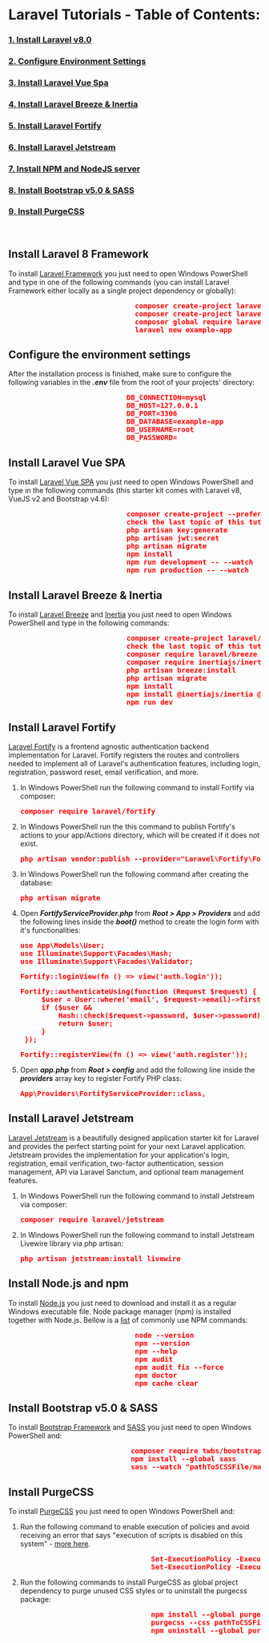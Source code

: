 # Laravel Tutorials - Table of Contents:
   [<h3>1. Install Laravel v8.0</h3>](#install_laravel)
   [<h3>2. Configure Environment Settings</h3>](#configure_env_settings)
   [<h3>3. Install Laravel Vue Spa</h3>](#install_laravel_vue_spa)
   [<h3>4. Install Laravel Breeze & Inertia</h3>](#install_laravel_breeze_and_inertia)
   [<h3>5. Install Laravel Fortify</h3>](#install_laravel_fortify)
   [<h3>6. Install Laravel Jetstream</h3>](#install_laravel_jetstream)
   [<h3>7. Install NPM and NodeJS server</h3>](#install_npm)
   [<h3>8. Install Bootstrap v5.0 & SASS</h3>](#install_bootstrap_sass)
   [<h3>9. Install PurgeCSS</h3>](#install_purge_css)
   <br>

## <a name="install_laravel">Install Laravel 8 Framework</a>

To install [Laravel Framework](https://laravel.com/docs/8.x/installation "Laravel v8 - Web Application Framework for PHP") you just need to open Windows PowerShell and type in one of the following commands (you can install Laravel Framework either locally as a single project dependency or globally):

<span style="color:red; font-weight:bold;">
    <pre>
<span style="color:white; font-weight:normal;">      (create a new project):</span> composer create-project laravel/laravel example-app
<span style="color:white; font-weight:normal;">(new project in current dir):</span> composer create-project laravel/laravel ./
<span style="color:white; font-weight:normal;">  (install laravel globally):</span> composer global require laravel/installer
<span style="color:white; font-weight:normal;">      (create a new project):</span> laravel new example-app</pre>
</span>

## <a name="configure_env_settings">Configure the environment settings</a>

After the installation process is finished, make sure to configure the following variables in the <span style="font-style:italic;font-weight:bold;">.env</span> file from the root of your projects' directory:

<span style="color:red; font-weight:bold;">
    <pre>
<span style="color:white; font-weight:normal;">(database connection type):</span> DB_CONNECTION=mysql
<span style="color:white; font-weight:normal;">    (database URL address):</span> DB_HOST=127.0.0.1
<span style="color:white; font-weight:normal;">    (database port number):</span> DB_PORT=3306
<span style="color:white; font-weight:normal;">           (database name):</span> DB_DATABASE=example-app
<span style="color:white; font-weight:normal;">       (database username):</span> DB_USERNAME=root
<span style="color:white; font-weight:normal;">       (database password):</span> DB_PASSWORD=</pre>
</span>

## <a name="install_laravel_vue_spa">Install Laravel Vue SPA</a>

To install [Laravel Vue SPA](https://github.com/cretueusebiu/laravel-vue-spa "Laravel Vue SPA - A Laravel-Vue SPA starter kit") you just need to open Windows PowerShell and type in the following commands (this starter kit comes with Laravel v8, VueJS v2 and Bootstrap v4.6):

<span style="color:red; font-weight:bold;">
    <pre>
<span style="color:white; font-weight:normal;">      (create the project):</span> composer create-project --prefer-dist cretueusebiu/laravel-vue-spa
<span style="color:white; font-weight:normal;">  (database conn. details):</span> check the last topic of this tutorial
<span style="color:white; font-weight:normal;">(generate php artisan key):</span> php artisan key:generate
<span style="color:white; font-weight:normal;"> (generate JSON WEB token):</span> php artisan jwt:secret
<span style="color:white; font-weight:normal;"> (run database migrations):</span> php artisan migrate
<span style="color:white; font-weight:normal;">             (install NPM):</span> npm install
<span style="color:white; font-weight:normal;">   (compile assets - dev.):</span> npm run development -- --watch
<span style="color:white; font-weight:normal;">  (compile assets - prod.):</span> npm run production -- --watch</pre>
</span>

## <a name="install_laravel_breeze_and_inertia">Install Laravel Breeze & Inertia</a>

To install [Laravel Breeze](https://laravel.com/docs/8.x/starter-kits "Laravel Breeze - A Laravel starter kit") and [Inertia](https://laravel.com/docs/8.x/starter-kits "Laravel Breeze - A Laravel starter kit") you just need to open Windows PowerShell and type in the following commands:

<span style="color:red; font-weight:bold;">
    <pre>
<span style="color:white; font-weight:normal;">    (create a new project):</span> composer create-project laravel/laravel example-app
<span style="color:white; font-weight:normal;">  (database conn. details):</span> check the last topic of this tutorial
<span style="color:white; font-weight:normal;">  (install breeze package):</span> composer require laravel/breeze --dev
<span style="color:white; font-weight:normal;"> (install inertia package):</span> composer require inertiajs/inertia-laravel
<span style="color:white; font-weight:normal;">          (install breeze):</span> php artisan breeze:install
<span style="color:white; font-weight:normal;"> (run database migrations):</span> php artisan migrate
<span style="color:white; font-weight:normal;">             (install NPM):</span> npm install
<span style="color:white; font-weight:normal;">  (install NPM inertia v2):</span> npm install @inertiajs/inertia @inertiajs/inertia-vue
<span style="color:white; font-weight:normal;">   (compile assets - dev.):</span> npm run dev</pre>
</span>

## <a name="install_laravel_fortify">Install Laravel Fortify</a>

[Laravel Fortify](https://laravel.com/docs/8.x/fortify#installation "Laravel Fortify") is a frontend agnostic authentication backend implementation for Laravel. Fortify registers the routes and controllers needed to implement all of Laravel's authentication features, including login, registration, password reset, email verification, and more.

1. In Windows PowerShell run the following command to install Fortify via composer:

    <span style="color:red; font-weight:bold;">
        <pre>composer require laravel/fortify</pre>
    </span>

2. In Windows PowerShell run the this command to publish Fortify's actions to your app/Actions directory, which will be created if it does not exist.

    <span style="color:red; font-weight:bold;">
        <pre>php artisan vendor:publish --provider="Laravel\Fortify\FortifyServiceProvider"</pre>
    </span>

3. In Windows PowerShell run the following command after creating the database:

    <span style="color:red; font-weight:bold;">
        <pre>php artisan migrate</pre>
    </span>

4. Open <span style="font-style:italic; font-weight:bold;">FortifyServiceProvider.php</span> from <span style="font-style:italic; font-weight:bold;">Root > App > Providers</span> and add the following lines inside the <span style="font-style:italic; font-weight:bold;">boot()</span> method to create the login form with it's functionalities:

    <span style="color:red; font-weight:bold;">
        <pre>use App\Models\User;<br>use Illuminate\Support\Facades\Hash;<br>use Illuminate\Support\Facades\Validator;</pre>
    </span>

    <span style="color:red; font-weight:bold;">
        <pre>Fortify::loginView(fn () => view('auth.login'));</pre>
    </span>

    <span style="color:red; font-weight:bold;">
        <pre>Fortify::authenticateUsing(function (Request $request) {
        $user = User::where('email', $request->email)->first();
        if ($user &&
            Hash::check($request->password, $user->password)) {
            return $user;
        }
    });</pre>
    </span>

    <span style="color:red; font-weight:bold;">
        <pre>Fortify::registerView(fn () => view('auth.register'));</pre>
    </span>

5. Open <span style="font-style:italic; font-weight:bold;">app.php</span> from <span style="font-style:italic; font-weight:bold;">Root > config</span> and add the following line inside the <span style="font-style:italic; font-weight:bold;">providers</span> array key to register Fortify PHP class:

    <span style="color:red; font-weight:bold;">
        <pre>App\Providers\FortifyServiceProvider::class,</pre>
    </span>

## <a name="install_laravel_jetstream">Install Laravel Jetstream</a>

[Laravel Jetstream](https://jetstream.laravel.com/2.x/introduction.html "Laravel Jetstream") is a beautifully designed application starter kit for Laravel and provides the perfect starting point for your next Laravel application. Jetstream provides the implementation for your application's login, registration, email verification, two-factor authentication, session management, API via Laravel Sanctum, and optional team management features.

1. In Windows PowerShell run the following command to install Jetstream via composer:

    <span style="color:red; font-weight:bold;">
        <pre>composer require laravel/jetstream</pre>
    </span>

2. In Windows PowerShell run the following command to install Jetstream Livewire library via php artisan:

    <span style="color:red; font-weight:bold;">
        <pre>php artisan jetstream:install livewire</pre>
    </span>

## <a name="install_npm">Install Node.js and npm</a>

To install [Node.js](https://nodejs.org/en/ "Node.js - JavaScript runtime built") you just need to download and install it as a regular Windows executable file. Node package manager (npm) is installed together with Node.js. Bellow is a [list](https://docs.npmjs.com/cli/v7/commands "NPM - CLI Commands") of commonly use NPM commands:

<span style="color:red; font-weight:bold;">
    <pre>
<span style="color:white; font-weight:normal;">     (check node.js version):</span> node --version
<span style="color:white; font-weight:normal;">         (check npm version):</span> npm --version
<span style="color:white; font-weight:normal;">      (list of npm commands):</span> npm --help
<span style="color:white; font-weight:normal;">        (check dependencies):</span> npm audit
<span style="color:white; font-weight:normal;">           (install updates):</span> npm audit fix --force
<span style="color:white; font-weight:normal;">(check for missing packages):</span> npm doctor
<span style="color:white; font-weight:normal;">           (clear npm cache):</span> npm cache clear</pre>
</span>



## <a name="install_bootstrap_sass">Install Bootstrap v5.0 & SASS</a>

To install [Bootstrap Framework](https://getbootstrap.com/docs/5.0/getting-started/download/ "Bootstrap v5.0 - Frontend Framework") and [SASS](https://sass-lang.com/install "SASS - CSS Pre-processor") you just need to open Windows PowerShell and:

<span style="color:red; font-weight:bold;">
    <pre>
<span style="color:white; font-weight:normal;">(install Bootstrap package):</span> composer require twbs/bootstrap:5.1.0
<span style="color:white; font-weight:normal;">    (globally install SASS):</span> npm install --global sass
<span style="color:white; font-weight:normal;"> (compile SCSS to CSS file):</span> sass --watch "pathToSCSSFile/main-styles.scss" "pathToCSSFile/main-styles.css"</pre>
</span>


## <a name="install_purge_css">Install PurgeCSS</a>

To install [PurgeCSS](https://purgecss.com/CLI.html#installation "PurgeCSS - Tool to remove unused CSS") you just need to open Windows PowerShell and:

1. Run the following command to enable execution of policies and avoid receiving an error that says "execution of scripts is disabled on this system" - [more here](https://stackoverflow.com/questions/4037939/powershell-says-execution-of-scripts-is-disabled-on-this-system).

    <span style="color:red; font-weight:bold;">
        <pre>
    <span style="color:white; font-weight:normal;">   (enable execution policy):</span> Set-ExecutionPolicy -ExecutionPolicy RemoteSigned -Scope LocalMachine
    <span style="color:white; font-weight:normal;"> (restrict execution policy):</span> Set-ExecutionPolicy -ExecutionPolicy Restricted -Scope LocalMachine</pre>
    </span>

2. Run the following commands to install PurgeCSS as global project dependency to purge unused CSS styles or to uninstall the purgecss package:

    <span style="color:red; font-weight:bold;">
        <pre>
    <span style="color:white; font-weight:normal;"> (globally install purgecss):</span> npm install --global purgecss
    <span style="color:white; font-weight:normal;">  (purge unused css command):</span> purgecss --css pathToCSSFiles/main-styles.css --content pathToHTMLFiles/index.html --output pathToOutputCSSFiles/purged_styles.css
    <span style="color:white; font-weight:normal;">(uninstall purgecss package):</span> npm uninstall --global purgecss</pre>
    </span>


